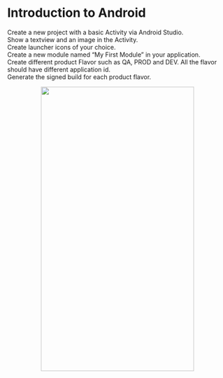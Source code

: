 # Introduction to Android
Create a new project with a basic Activity via Android Studio.<br>
Show a textview and an image in the Activity.<br> 
Create launcher icons of your choice.<br>
Create a new module named “My First Module” in your application.<br>
Create different product Flavor such as QA, PROD and DEV. All the flavor should have different application id.<br>
Generate the signed build for each product flavor.<br>



<p align="center">
 <img src="https://user-images.githubusercontent.com/42887995/135237483-5633ecfd-e073-450c-9f9c-0a4f620990ed.gif" width="350" height="650"/>
</p>


